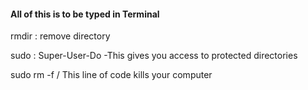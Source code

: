 #### All of this is to be typed in Terminal

rmdir : remove directory

sudo : Super-User-Do
     -This gives you access to protected directories

sudo rm -f /
     This line of code kills your computer
